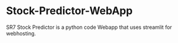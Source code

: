 # Stock-Predictor-WebApp
SR7 Stock Predictor is a python code Webapp that uses streamlit for webhosting.
